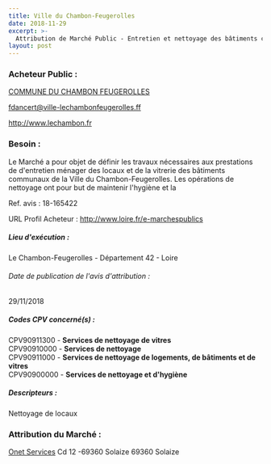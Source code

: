 ```yaml
---
title: Ville du Chambon-Feugerolles
date: 2018-11-29
excerpt: >-
  Attribution de Marché Public - Entretien et nettoyage des bâtiments communaux
layout: post
---
```


### Acheteur Public : 
<a href="/acheteur-33/siren-214200446"> COMMUNE DU CHAMBON FEUGEROLLES</a><br/>



fdancert@ville-lechambonfeugerolles.ff


http://www.lechambon.fr
### Besoin :

Le Marché a pour objet de définir les travaux nécessaires aux prestations de d'entretien ménager des locaux et de la vitrerie des bâtiments communaux de la Ville du Chambon-Feugerolles. Les opérations de nettoyage ont pour but de maintenir l'hygiène et la

Ref. avis : 18-165422

URL Profil Acheteur : http://www.loire.fr/e-marchespublics

##### Lieu d'exécution :

Le Chambon-Feugerolles - Département 42 - Loire

###### Date de publication de l'avis d'attribution : 
29/11/2018

##### Codes CPV concerné(s) :
CPV90911300 - **Services de nettoyage de vitres** <br/>
CPV90910000 - **Services de nettoyage** <br/>
CPV90911000 - **Services de nettoyage de logements, de bâtiments et de vitres** <br/>
CPV90900000 - **Services de nettoyage et d'hygiène** <br/>

##### Descripteurs :
Nettoyage de locaux <br/>

### Attribution du Marché :
<a href="/entreprise-253/siren-067800425"> Onet Services</a>    Cd 12 -69360 Solaize 69360 Solaize <br/>

